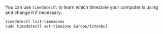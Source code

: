 You can use `timedatectl` to learn which timezone your computer is using and change it if necessary. 

```bash
timedatectl list-timezones
sudo timedatectl set-timezone Europe/Istanbul
```
